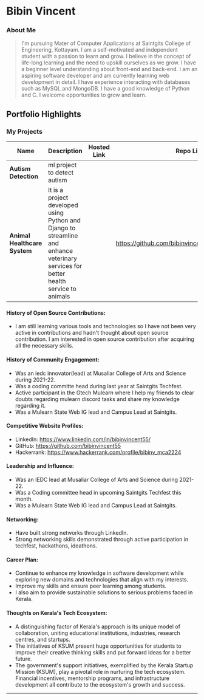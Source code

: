 
# Bibin Vincent 

### About Me

> I'm pursuing Mater of Computer Applications at Saintgits College of Engineering, Kottayam. I am a self-motivated and independent student with a passion to learn and grow. I believe in the concept of life-long learning and the need to upskill ourselves as we grow. I have a beginner level understanding about front-end and back-end. I am an aspiring software developer and am currently learning web development in detail. I have experience interacting with databases such as MySQL and MongoDB. I have a good knowledge of Python and C. I welcome opportunities to grow and learn.


## Portfolio Highlights

### My Projects

| Name                | Description                                                               | Hosted Link                              | Repo Link                                                      |
|---------------------|---------------------------------------------------------------------------|------------------------------------------|----------------------------------------------------------------|
| **Autism Detection**  | ml project to detect autism                                              |    |              |
| **Animal Healthcare System**  | It is a project developed using Python and Django to streamline and enhance veterinary services for better health service to animals                                              |    | https://github.com/bibinvincent55/animalhealthcare             |



#### History of Open Source Contributions:

- I am still learning various tools and technologies so I have not been very active in contributions and hadn't thought about open source contribution. I am interested in open source contribution after acquiring all the necessary skills.

#### History of Community Engagement:

-  Was an iedc innovator(lead) at Musaliar College of Arts and Science during 2021-22.
- Was a coding committe head during last year at Saintgits Techfest.
- Active participant in the Gtech Mulearn where I help my friends to clear doubts regarding mulearn discord tasks and share my knowledge regarding it.
- Was a Mulearn State Web IG lead and Campus Lead at Saintgits.

#### Competitive Website Profiles:

- LinkedIn: https://www.linkedin.com/in/bibinvincent55/
- GitHub: https://github.com/bibinvincent55
- Hackerrank: https://www.hackerrank.com/profile/bibinv_mca2224


#### Leadership and Influence:

- Was an IEDC lead at Musaliar College of Arts and Science during 2021-22.
- Was a Coding committee head in upcoming Saintgits Techfest this month.
- Was a Mulearn State Web IG lead and Campus Lead at Saintgits.

#### Networking:

- Have built strong networks through LinkedIn.
- Strong networking skills demonstrated through active participation in techfest, hackathons, ideathons.

#### Career Plan:

- Continue to enhance my knowledge in software development while exploring new domains and technologies that align with my interests.
- Improve my skills and ensure peer learning among students.
- I also aim to provide sustainable solutions to serious problems faced in Kerala.

#### Thoughts on Kerala's Tech Ecosystem:

- A distinguishing factor of Kerala's approach is its unique model of collaboration, uniting educational institutions, industries, research centres, and startups.
- The initiatives of KSUM present huge opportunities for students to improve their creative thinking skills and put forward ideas for a better future.
- The government's support initiatives, exemplified by the Kerala Startup Mission (KSUM), play a pivotal role in nurturing the tech ecosystem. Financial incentives, mentorship programs, and infrastructure development all contribute to the ecosystem's growth and success.



---
